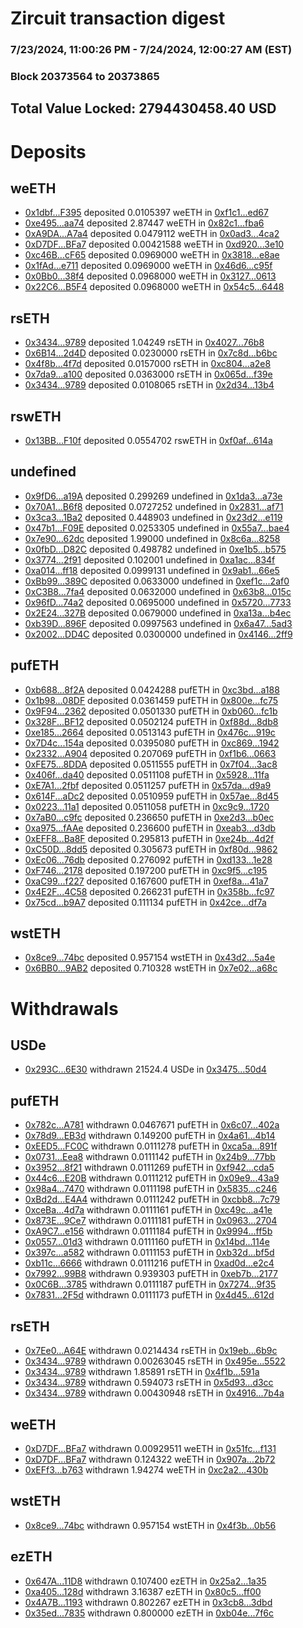 # Zircuit transaction digest
### 7/23/2024, 11:00:26 PM - 7/24/2024, 12:00:27 AM (EST)
### Block 20373564 to 20373865

## Total Value Locked: 2794430458.40 USD

# Deposits
## weETH
- [0x1dbf...F395](https://etherscan.io/address/0x1dbfaCAAB8792FbA1b5993eF09D59E388Bb0F395) deposited 0.0105397 weETH in [0xf1c1...ed67](https://etherscan.io/tx/0x1dbfaCAAB8792FbA1b5993eF09D59E388Bb0F395)
- [0xe495...aa74](https://etherscan.io/address/0xe495d8c21Bb0C4ab9a627627A4016DF40C6Daa74) deposited 2.87447 weETH in [0x82c1...fba6](https://etherscan.io/tx/0xe495d8c21Bb0C4ab9a627627A4016DF40C6Daa74)
- [0xA9DA...A7a4](https://etherscan.io/address/0xA9DA2173D39Fb834Bbf7c4AE374E96030Db9A7a4) deposited 0.0479112 weETH in [0x0ad3...4ca2](https://etherscan.io/tx/0xA9DA2173D39Fb834Bbf7c4AE374E96030Db9A7a4)
- [0xD7DF...BFa7](https://etherscan.io/address/0xD7DF7E085214743530afF339aFC420c7c720BFa7) deposited 0.00421588 weETH in [0xd920...3e10](https://etherscan.io/tx/0xD7DF7E085214743530afF339aFC420c7c720BFa7)
- [0xc46B...cF65](https://etherscan.io/address/0xc46Be879DE0d09a98A9cF5a89c56809509F7cF65) deposited 0.0969000 weETH in [0x3818...e8ae](https://etherscan.io/tx/0xc46Be879DE0d09a98A9cF5a89c56809509F7cF65)
- [0x1fAd...e711](https://etherscan.io/address/0x1fAd3ebBCcc2aa658E420FC53be7978fD562e711) deposited 0.0969000 weETH in [0x46d6...c95f](https://etherscan.io/tx/0x1fAd3ebBCcc2aa658E420FC53be7978fD562e711)
- [0x0Bb0...38f4](https://etherscan.io/address/0x0Bb0981D2299192531E785D9E306531282e338f4) deposited 0.0968000 weETH in [0x3127...0613](https://etherscan.io/tx/0x0Bb0981D2299192531E785D9E306531282e338f4)
- [0x22C6...B5F4](https://etherscan.io/address/0x22C6721946D23Cb05A6ffd393069C858af4bB5F4) deposited 0.0968000 weETH in [0x54c5...6448](https://etherscan.io/tx/0x22C6721946D23Cb05A6ffd393069C858af4bB5F4)
## rsETH
- [0x3434...9789](https://etherscan.io/address/0x34349c5569e7B846c3558961552D2202760A9789) deposited 1.04249 rsETH in [0x4027...76b8](https://etherscan.io/tx/0x34349c5569e7B846c3558961552D2202760A9789)
- [0x6B14...2d4D](https://etherscan.io/address/0x6B14cA38534081d6cABd213961C52339113C2d4D) deposited 0.0230000 rsETH in [0x7c8d...b6bc](https://etherscan.io/tx/0x6B14cA38534081d6cABd213961C52339113C2d4D)
- [0x4f8b...4f7d](https://etherscan.io/address/0x4f8b1E959C1C17451c37bc0e088C0b31FCcC4f7d) deposited 0.0157000 rsETH in [0xc804...a2e8](https://etherscan.io/tx/0x4f8b1E959C1C17451c37bc0e088C0b31FCcC4f7d)
- [0x7da9...a100](https://etherscan.io/address/0x7da96E43C428e22755E939108697f4A52422a100) deposited 0.0363000 rsETH in [0x065d...f39e](https://etherscan.io/tx/0x7da96E43C428e22755E939108697f4A52422a100)
- [0x3434...9789](https://etherscan.io/address/0x34349c5569e7B846c3558961552D2202760A9789) deposited 0.0108065 rsETH in [0x2d34...13b4](https://etherscan.io/tx/0x34349c5569e7B846c3558961552D2202760A9789)
## rswETH
- [0x13BB...F10f](https://etherscan.io/address/0x13BBf73F6069101BD6E83Fe25134497f6f33F10f) deposited 0.0554702 rswETH in [0xf0af...614a](https://etherscan.io/tx/0x13BBf73F6069101BD6E83Fe25134497f6f33F10f)
## undefined
- [0x9fD6...a19A](https://etherscan.io/address/0x9fD634393707ad07739d63C81011BA067681a19A) deposited 0.299269 undefined in [0x1da3...a73e](https://etherscan.io/tx/0x9fD634393707ad07739d63C81011BA067681a19A)
- [0x70A1...B6f8](https://etherscan.io/address/0x70A175D593ad04d8425Ca8D4DB66bc6b58D7B6f8) deposited 0.0727252 undefined in [0x2831...af71](https://etherscan.io/tx/0x70A175D593ad04d8425Ca8D4DB66bc6b58D7B6f8)
- [0x3ca3...1Ba2](https://etherscan.io/address/0x3ca32d3177a7581AD0d413b730DC808730dB1Ba2) deposited 0.448903 undefined in [0x23d2...e119](https://etherscan.io/tx/0x3ca32d3177a7581AD0d413b730DC808730dB1Ba2)
- [0x47b1...F09E](https://etherscan.io/address/0x47b17297eeca64b8117683181ed574144750F09E) deposited 0.0253305 undefined in [0x55a7...bae4](https://etherscan.io/tx/0x47b17297eeca64b8117683181ed574144750F09E)
- [0x7e90...62dc](https://etherscan.io/address/0x7e90FFDc95D7FE6Ce880dc535073AcFc589362dc) deposited 1.99000 undefined in [0x8c6a...8258](https://etherscan.io/tx/0x7e90FFDc95D7FE6Ce880dc535073AcFc589362dc)
- [0x0fbD...D82C](https://etherscan.io/address/0x0fbD1d260C0A74819EeeCc6C2511C76AAa15D82C) deposited 0.498782 undefined in [0xe1b5...b575](https://etherscan.io/tx/0x0fbD1d260C0A74819EeeCc6C2511C76AAa15D82C)
- [0x3774...2f91](https://etherscan.io/address/0x37749f66F360D9DE7B8B1F7928d839aa52aB2f91) deposited 0.102001 undefined in [0xa1ac...834f](https://etherscan.io/tx/0x37749f66F360D9DE7B8B1F7928d839aa52aB2f91)
- [0xa014...ff18](https://etherscan.io/address/0xa014f87e20A4DA4eF15F14E9514626CBAD05ff18) deposited 0.0999131 undefined in [0x9ab1...66e5](https://etherscan.io/tx/0xa014f87e20A4DA4eF15F14E9514626CBAD05ff18)
- [0xBb99...389C](https://etherscan.io/address/0xBb9958E9Cf619848026D0e85bBa80eb52dc3389C) deposited 0.0633000 undefined in [0xef1c...2af0](https://etherscan.io/tx/0xBb9958E9Cf619848026D0e85bBa80eb52dc3389C)
- [0xC3B8...7fa4](https://etherscan.io/address/0xC3B83fEbBdf3B3fFe774161Cb535099c65cD7fa4) deposited 0.0632000 undefined in [0x63b8...015c](https://etherscan.io/tx/0xC3B83fEbBdf3B3fFe774161Cb535099c65cD7fa4)
- [0x96fD...74a2](https://etherscan.io/address/0x96fDbac3799737c6984bc956CfcedAc58ef274a2) deposited 0.0695000 undefined in [0x5720...7733](https://etherscan.io/tx/0x96fDbac3799737c6984bc956CfcedAc58ef274a2)
- [0x2E24...327B](https://etherscan.io/address/0x2E247BB96683abd0444E0BbEe2614bE12E4e327B) deposited 0.0679000 undefined in [0xa13a...b4ec](https://etherscan.io/tx/0x2E247BB96683abd0444E0BbEe2614bE12E4e327B)
- [0xb39D...896F](https://etherscan.io/address/0xb39D1416bb0e6f08cAc7EcCFa5eC1cfbD80d896F) deposited 0.0997563 undefined in [0x6a47...5ad3](https://etherscan.io/tx/0xb39D1416bb0e6f08cAc7EcCFa5eC1cfbD80d896F)
- [0x2002...DD4C](https://etherscan.io/address/0x200239fC95f3fF4039F22eD1f650ebAd6516DD4C) deposited 0.0300000 undefined in [0x4146...2ff9](https://etherscan.io/tx/0x200239fC95f3fF4039F22eD1f650ebAd6516DD4C)
## pufETH
- [0xb688...8f2A](https://etherscan.io/address/0xb688FB0014Fe861E1D1d6A0119489088577e8f2A) deposited 0.0424288 pufETH in [0xc3bd...a188](https://etherscan.io/tx/0xb688FB0014Fe861E1D1d6A0119489088577e8f2A)
- [0x1b98...08DF](https://etherscan.io/address/0x1b98DBA677F15AfFa3c4973B1DBe7D55aCc208DF) deposited 0.0361459 pufETH in [0x800e...fc75](https://etherscan.io/tx/0x1b98DBA677F15AfFa3c4973B1DBe7D55aCc208DF)
- [0x9F94...2362](https://etherscan.io/address/0x9F9498675B6A62cfCa350368Eb4E8bcAfB922362) deposited 0.0501330 pufETH in [0xb060...fc1b](https://etherscan.io/tx/0x9F9498675B6A62cfCa350368Eb4E8bcAfB922362)
- [0x328F...BF12](https://etherscan.io/address/0x328F9d41e5D49b5c021b02cAAfA54e15DA64BF12) deposited 0.0502124 pufETH in [0xf88d...8db8](https://etherscan.io/tx/0x328F9d41e5D49b5c021b02cAAfA54e15DA64BF12)
- [0xe185...2664](https://etherscan.io/address/0xe185C5eC77E5840885b259d2A339B289D65C2664) deposited 0.0513143 pufETH in [0x476c...919c](https://etherscan.io/tx/0xe185C5eC77E5840885b259d2A339B289D65C2664)
- [0x7D4c...154a](https://etherscan.io/address/0x7D4c515fabAe10A627bd13B436e74Fb1F96f154a) deposited 0.0395080 pufETH in [0xc869...1942](https://etherscan.io/tx/0x7D4c515fabAe10A627bd13B436e74Fb1F96f154a)
- [0x2332...A904](https://etherscan.io/address/0x23322b5F09EA022236c1e8140e017D90978AA904) deposited 0.207069 pufETH in [0xf1b6...0663](https://etherscan.io/tx/0x23322b5F09EA022236c1e8140e017D90978AA904)
- [0xFE75...8DDA](https://etherscan.io/address/0xFE75711E7390BaA1C0FB0bf141c82112C7608DDA) deposited 0.0511555 pufETH in [0x7f04...3ac8](https://etherscan.io/tx/0xFE75711E7390BaA1C0FB0bf141c82112C7608DDA)
- [0x406f...da40](https://etherscan.io/address/0x406f1df11CeF309254Bd75bbcd2C68914d4Dda40) deposited 0.0511108 pufETH in [0x5928...11fa](https://etherscan.io/tx/0x406f1df11CeF309254Bd75bbcd2C68914d4Dda40)
- [0xE7A1...2fbf](https://etherscan.io/address/0xE7A11d941dA351fA964944b48ED431Cee68f2fbf) deposited 0.0511257 pufETH in [0x57da...d9a9](https://etherscan.io/tx/0xE7A11d941dA351fA964944b48ED431Cee68f2fbf)
- [0x614F...aDc2](https://etherscan.io/address/0x614F85f568bD66d40b3283F376C271036660aDc2) deposited 0.0510959 pufETH in [0x57ae...8d45](https://etherscan.io/tx/0x614F85f568bD66d40b3283F376C271036660aDc2)
- [0x0223...11a1](https://etherscan.io/address/0x02233326F6c17ca47E7c03eF4e86bb844Fff11a1) deposited 0.0511058 pufETH in [0xc9c9...1720](https://etherscan.io/tx/0x02233326F6c17ca47E7c03eF4e86bb844Fff11a1)
- [0x7aB0...c9fc](https://etherscan.io/address/0x7aB077f3AC6a7EEA07197c9d64146B4119b8c9fc) deposited 0.236650 pufETH in [0xe2d3...b0ec](https://etherscan.io/tx/0x7aB077f3AC6a7EEA07197c9d64146B4119b8c9fc)
- [0xa975...fAAe](https://etherscan.io/address/0xa975a22D66b2f544D5b1aA2b10a854F22F63fAAe) deposited 0.236600 pufETH in [0xeab3...d3db](https://etherscan.io/tx/0xa975a22D66b2f544D5b1aA2b10a854F22F63fAAe)
- [0xEFF8...Ba8F](https://etherscan.io/address/0xEFF839DCc02f63dcb78f9C200043cA746711Ba8F) deposited 0.295813 pufETH in [0xe24b...4d2f](https://etherscan.io/tx/0xEFF839DCc02f63dcb78f9C200043cA746711Ba8F)
- [0xC50D...8dd5](https://etherscan.io/address/0xC50De64CD6C8fecF7B601129A9510F53bd628dd5) deposited 0.305673 pufETH in [0xf80d...9862](https://etherscan.io/tx/0xC50De64CD6C8fecF7B601129A9510F53bd628dd5)
- [0xEc06...76db](https://etherscan.io/address/0xEc068DB46054f168238C9500c49607b4706576db) deposited 0.276092 pufETH in [0xd133...1e28](https://etherscan.io/tx/0xEc068DB46054f168238C9500c49607b4706576db)
- [0xF746...2178](https://etherscan.io/address/0xF746a8bac0EC00DB60dDa7F43f5506cE531e2178) deposited 0.197200 pufETH in [0xc9f5...c195](https://etherscan.io/tx/0xF746a8bac0EC00DB60dDa7F43f5506cE531e2178)
- [0xaC99...f227](https://etherscan.io/address/0xaC9957C9724B12c21e1D54EdAB8a8c233A9Af227) deposited 0.167600 pufETH in [0xef8a...41a7](https://etherscan.io/tx/0xaC9957C9724B12c21e1D54EdAB8a8c233A9Af227)
- [0x4E2F...4C58](https://etherscan.io/address/0x4E2F205C64155fA2DA9Ec78f4Aba263689Ab4C58) deposited 0.266231 pufETH in [0x358b...fc97](https://etherscan.io/tx/0x4E2F205C64155fA2DA9Ec78f4Aba263689Ab4C58)
- [0x75cd...b9A7](https://etherscan.io/address/0x75cdc2141bA17871818cCcC97e4679dD7914b9A7) deposited 0.111134 pufETH in [0x42ce...df7a](https://etherscan.io/tx/0x75cdc2141bA17871818cCcC97e4679dD7914b9A7)
## wstETH
- [0x8ce9...74bc](https://etherscan.io/address/0x8ce983fBaEf8D239B02596557A2Cb47B6d7674bc) deposited 0.957154 wstETH in [0x43d2...5a4e](https://etherscan.io/tx/0x8ce983fBaEf8D239B02596557A2Cb47B6d7674bc)
- [0x6BB0...9AB2](https://etherscan.io/address/0x6BB030922F22FEd1038951BcaF6Ea40983B49AB2) deposited 0.710328 wstETH in [0x7e02...a68c](https://etherscan.io/tx/0x6BB030922F22FEd1038951BcaF6Ea40983B49AB2)
# Withdrawals
## USDe
- [0x293C...6E30](https://etherscan.io/address/0x293C6937D8D82e05B01335F7B33FBA0c8e256E30) withdrawn 21524.4 USDe in [0x3475...50d4](https://etherscan.io/tx/0x293C6937D8D82e05B01335F7B33FBA0c8e256E30)
## pufETH
- [0x782c...A781](https://etherscan.io/address/0x782c29d9D49292C2948F8d766392de37Bc06A781) withdrawn 0.0467671 pufETH in [0x6c07...402a](https://etherscan.io/tx/0x782c29d9D49292C2948F8d766392de37Bc06A781)
- [0x78d9...EB3d](https://etherscan.io/address/0x78d929Ed5B39A4113cb99a1f71e191351607EB3d) withdrawn 0.149200 pufETH in [0x4a61...4b14](https://etherscan.io/tx/0x78d929Ed5B39A4113cb99a1f71e191351607EB3d)
- [0xEED5...FC0C](https://etherscan.io/address/0xEED5D1289eD824d5f91a3A225A62781eA2A2FC0C) withdrawn 0.0111278 pufETH in [0xca5a...891f](https://etherscan.io/tx/0xEED5D1289eD824d5f91a3A225A62781eA2A2FC0C)
- [0x0731...Eea8](https://etherscan.io/address/0x073196A5cE7Ebe570947740D687101A6619dEea8) withdrawn 0.0111142 pufETH in [0x24b9...77bb](https://etherscan.io/tx/0x073196A5cE7Ebe570947740D687101A6619dEea8)
- [0x3952...8f21](https://etherscan.io/address/0x3952Ec589729Dcbf990d17f8220898F4026C8f21) withdrawn 0.0111269 pufETH in [0xf942...cda5](https://etherscan.io/tx/0x3952Ec589729Dcbf990d17f8220898F4026C8f21)
- [0x44c6...E20B](https://etherscan.io/address/0x44c60dfFA41C8194457b387d906e1688Db09E20B) withdrawn 0.0111212 pufETH in [0x09e9...43a9](https://etherscan.io/tx/0x44c60dfFA41C8194457b387d906e1688Db09E20B)
- [0x98a4...7470](https://etherscan.io/address/0x98a43925a4066e3356c7025ccbcDfEe6a8a57470) withdrawn 0.0111198 pufETH in [0x5835...c246](https://etherscan.io/tx/0x98a43925a4066e3356c7025ccbcDfEe6a8a57470)
- [0xBd2d...E4A4](https://etherscan.io/address/0xBd2d2DdA771337FC7D42EcCfee25D3407f34E4A4) withdrawn 0.0111242 pufETH in [0xcbb8...7c79](https://etherscan.io/tx/0xBd2d2DdA771337FC7D42EcCfee25D3407f34E4A4)
- [0xceBa...4d7a](https://etherscan.io/address/0xceBa60CACb644a6E71b5A1dd5bac064736c14d7a) withdrawn 0.0111161 pufETH in [0xc49c...a41e](https://etherscan.io/tx/0xceBa60CACb644a6E71b5A1dd5bac064736c14d7a)
- [0x873E...9Ce7](https://etherscan.io/address/0x873E8A1bF9A8063dA5b340CAcAE562a6061E9Ce7) withdrawn 0.0111181 pufETH in [0x0963...2704](https://etherscan.io/tx/0x873E8A1bF9A8063dA5b340CAcAE562a6061E9Ce7)
- [0xA9C7...e156](https://etherscan.io/address/0xA9C7613235130F322c85eaec4A0F21C97aFce156) withdrawn 0.0111184 pufETH in [0x9994...ff5b](https://etherscan.io/tx/0xA9C7613235130F322c85eaec4A0F21C97aFce156)
- [0x0557...01d3](https://etherscan.io/address/0x0557243b92e1e20ceB1013E081809E1fb29901d3) withdrawn 0.0111160 pufETH in [0x14bd...114e](https://etherscan.io/tx/0x0557243b92e1e20ceB1013E081809E1fb29901d3)
- [0x397c...a582](https://etherscan.io/address/0x397ce978b5Bbb2069007806F611904f027C6a582) withdrawn 0.0111153 pufETH in [0xb32d...bf5d](https://etherscan.io/tx/0x397ce978b5Bbb2069007806F611904f027C6a582)
- [0xb11c...6666](https://etherscan.io/address/0xb11cB4b5dB1EAC91e776F246440d451Cf2396666) withdrawn 0.0111216 pufETH in [0xad0d...e2c4](https://etherscan.io/tx/0xb11cB4b5dB1EAC91e776F246440d451Cf2396666)
- [0x7992...99B8](https://etherscan.io/address/0x7992415761790ef1D26d1A9e74f1eBde74ea99B8) withdrawn 0.939303 pufETH in [0xeb7b...2177](https://etherscan.io/tx/0x7992415761790ef1D26d1A9e74f1eBde74ea99B8)
- [0x0C6B...3785](https://etherscan.io/address/0x0C6B69b227893aA654F49f95cce9A359424d3785) withdrawn 0.0111187 pufETH in [0x7274...9f35](https://etherscan.io/tx/0x0C6B69b227893aA654F49f95cce9A359424d3785)
- [0x7831...2F5d](https://etherscan.io/address/0x78318cc2D9243ac90C3ec9a55Bbbf84b4eA02F5d) withdrawn 0.0111173 pufETH in [0x4d45...612d](https://etherscan.io/tx/0x78318cc2D9243ac90C3ec9a55Bbbf84b4eA02F5d)
## rsETH
- [0x7Ee0...A64E](https://etherscan.io/address/0x7Ee0A8858f4Cc6AAd8ECF1E9f984Ac970F81A64E) withdrawn 0.0214434 rsETH in [0x19eb...6b9c](https://etherscan.io/tx/0x7Ee0A8858f4Cc6AAd8ECF1E9f984Ac970F81A64E)
- [0x3434...9789](https://etherscan.io/address/0x34349c5569e7B846c3558961552D2202760A9789) withdrawn 0.00263045 rsETH in [0x495e...5522](https://etherscan.io/tx/0x34349c5569e7B846c3558961552D2202760A9789)
- [0x3434...9789](https://etherscan.io/address/0x34349c5569e7B846c3558961552D2202760A9789) withdrawn 1.85891 rsETH in [0x4f1b...591a](https://etherscan.io/tx/0x34349c5569e7B846c3558961552D2202760A9789)
- [0x3434...9789](https://etherscan.io/address/0x34349c5569e7B846c3558961552D2202760A9789) withdrawn 0.594073 rsETH in [0x5d93...d3cc](https://etherscan.io/tx/0x34349c5569e7B846c3558961552D2202760A9789)
- [0x3434...9789](https://etherscan.io/address/0x34349c5569e7B846c3558961552D2202760A9789) withdrawn 0.00430948 rsETH in [0x4916...7b4a](https://etherscan.io/tx/0x34349c5569e7B846c3558961552D2202760A9789)
## weETH
- [0xD7DF...BFa7](https://etherscan.io/address/0xD7DF7E085214743530afF339aFC420c7c720BFa7) withdrawn 0.00929511 weETH in [0x51fc...f131](https://etherscan.io/tx/0xD7DF7E085214743530afF339aFC420c7c720BFa7)
- [0xD7DF...BFa7](https://etherscan.io/address/0xD7DF7E085214743530afF339aFC420c7c720BFa7) withdrawn 0.124322 weETH in [0x907a...2b72](https://etherscan.io/tx/0xD7DF7E085214743530afF339aFC420c7c720BFa7)
- [0xEFf3...b763](https://etherscan.io/address/0xEFf379F3C135b281364fc2fa9F145D77B7f9b763) withdrawn 1.94274 weETH in [0xc2a2...430b](https://etherscan.io/tx/0xEFf379F3C135b281364fc2fa9F145D77B7f9b763)
## wstETH
- [0x8ce9...74bc](https://etherscan.io/address/0x8ce983fBaEf8D239B02596557A2Cb47B6d7674bc) withdrawn 0.957154 wstETH in [0x4f3b...0b56](https://etherscan.io/tx/0x8ce983fBaEf8D239B02596557A2Cb47B6d7674bc)
## ezETH
- [0x647A...11D8](https://etherscan.io/address/0x647A3e3BeD8fC85d7F50b9b0d1926615088511D8) withdrawn 0.107400 ezETH in [0x25a2...1a35](https://etherscan.io/tx/0x647A3e3BeD8fC85d7F50b9b0d1926615088511D8)
- [0xa405...128d](https://etherscan.io/address/0xa40513dD03bd5b696f9E2d2201541bfD80C1128d) withdrawn 3.16387 ezETH in [0x80c5...ff00](https://etherscan.io/tx/0xa40513dD03bd5b696f9E2d2201541bfD80C1128d)
- [0x4A7B...1193](https://etherscan.io/address/0x4A7B6032AACabAa953E0cE9C4753321a635a1193) withdrawn 0.802267 ezETH in [0x3cb8...3dbd](https://etherscan.io/tx/0x4A7B6032AACabAa953E0cE9C4753321a635a1193)
- [0x35ed...7835](https://etherscan.io/address/0x35edBfA848244361002604B1a9FD6DaAe1727835) withdrawn 0.800000 ezETH in [0xb04e...7f6c](https://etherscan.io/tx/0x35edBfA848244361002604B1a9FD6DaAe1727835)
